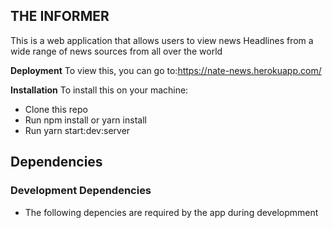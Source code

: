 ## THE INFORMER

This is a web application that allows users to view news Headlines from a wide range of news sources from all over the world

**Deployment**
To view this, you can go to:https://nate-news.herokuapp.com/

**Installation**
To install this on your machine:
- Clone this repo
- Run npm install or yarn install
- Run yarn start:dev:server

## Dependencies

### Development Dependencies
*  The following depencies are required by the app during developmment

